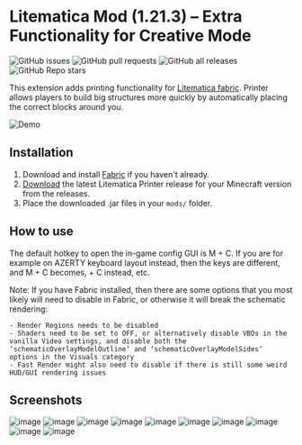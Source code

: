 # Litematica Mod (1.21.3) – Extra Functionality for Creative Mode
![GitHub issues](https://img.shields.io/github/issues-raw/aleksilassila/litematica-printer)
![GitHub pull requests](https://img.shields.io/github/issues-pr-raw/aleksilassila/litematica-printer)
![GitHub all releases](https://img.shields.io/github/downloads/aleksilassila/litematica-printer/total)
![GitHub Repo stars](https://img.shields.io/github/stars/aleksilassila/litematica-printer)

This extension adds printing functionality for [Litematica fabric](https://github.com/maruohon/litematica). Printer
allows players to build big structures more quickly by automatically placing the correct blocks around you.

![Demo](printer_demo.gif)

## Installation 
1. Download and install [Fabric](https://fabricmc.net/use/installer/) if you haven't already.
2. [Download]() the latest Litematica Printer release for your Minecraft version from the releases.
3. Place the downloaded .jar files in your `mods/` folder.

## How to use
The default hotkey to open the in-game config GUI is M + C. If you are for example on AZERTY keyboard layout instead, then the keys are different, and M + C becomes, + C instead, etc.

Note: If you have Fabric installed, then there are some options that you most likely will need to disable in Fabric, or otherwise it will break the schematic rendering:

    - Render Regions needs to be disabled
    - Shaders need to be set to OFF, or alternatively disable VBOs in the vanilla Video settings, and disable both the ‘schematicOverlayModelOutline‘ and ‘schematicOverlayModelSides‘ options in the Visuals category
    - Fast Render might also need to disable if there is still some weird HUD/GUI rendering issues
## Screenshots

![image](https://www.9minecraft.net/wp-content/uploads/2019/08/Litematica-mod-for-minecraft-01.jpg)
![image](https://www.9minecraft.net/wp-content/uploads/2019/08/Litematica-mod-for-minecraft-02.jpg)
![image](https://www.9minecraft.net/wp-content/uploads/2019/08/Litematica-mod-for-minecraft-03.jpg)
![image](https://www.9minecraft.net/wp-content/uploads/2019/08/Litematica-mod-for-minecraft-04.jpg)
![image](https://www.9minecraft.net/wp-content/uploads/2019/08/Litematica-mod-for-minecraft-05.jpg)
![image](https://www.9minecraft.net/wp-content/uploads/2019/08/Litematica-mod-for-minecraft-06.jpg)
![image](https://www.9minecraft.net/wp-content/uploads/2019/08/Litematica-mod-for-minecraft-07.jpg)
![image](https://www.9minecraft.net/wp-content/uploads/2019/08/Litematica-mod-for-minecraft-08.jpg)
![image](https://www.9minecraft.net/wp-content/uploads/2019/08/Litematica-mod-for-minecraft-09.jpg)
![image](https://www.9minecraft.net/wp-content/uploads/2019/08/Litematica-mod-for-minecraft-10.jpg)
